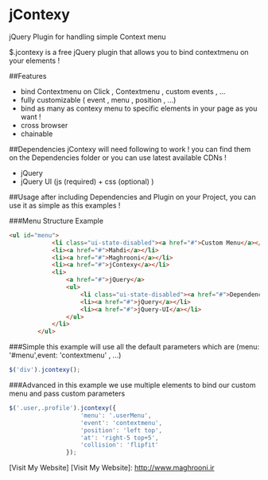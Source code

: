 jContexy
========

jQuery Plugin for handling simple Context menu

$.jcontexy is a free jQuery plugin that allows you to bind contextmenu on your elements ! 

##Features
- bind Contextmenu on Click , Contextmenu , custom events , ...
- fully customizable ( event , menu , position , ...) 
- bind as many as contexy menu to specific elements in your page as you want !
- cross browser
- chainable

##Dependencies
jContexy will need following to work ! you can find them on the Dependencies folder or you can use latest available CDNs ! 
- jQuery 
- jQuery UI (js (required) + css (optional) )


##Usage
after including Dependencies and Plugin on your Project, you can use it as simple as this examples ! 

###Menu Structure Example
```html
<ul id="menu">
            <li class="ui-state-disabled"><a href="#">Custom Menu</a></li>
            <li><a href="#">Mahdi</a></li>
            <li><a href="#">Maghrooni</a></li>
            <li><a href="#">jContexy</a></li>
            <li>
                <a href="#">jQuery</a>
                <ul>
                    <li class="ui-state-disabled"><a href="#">Dependencies</a></li>
                    <li><a href="#">jQuery</a></li>
                    <li><a href="#">jQuery-UI</a></li>
                </ul>
            </li>
        </ul>
```

###Simple
this example will use all the default parameters which are (menu: '#menu',event: 'contextmenu' , ...) 
```javascript
$('div').jcontexy();
```

###Advanced
in this example we use multiple elements to bind our custom menu and pass custom parameters

```javascript
$('.user,.profile').jcontexy({
                    'menu': '.userMenu',
                    'event': 'contextmenu',
                    'position': 'left top',
                    'at': 'right-5 top+5',
                    'collision': 'flipfit'
                });
```

[Visit My Website]
[Visit My Website]: http://www.maghrooni.ir



